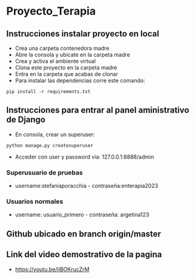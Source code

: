 # Proyecto_Terapia
## Instrucciones instalar proyecto en local
+ Crea una carpeta contenedora madre
+ Abre la consola y ubicate en la carpeta madre
+ Crea y activa el ambiente virtual
+ Clona este proyecto en la carpeta madre
+ Entra en la carpeta que acabas de clonar
+ Para instalar las dependencias corre este comando:

```
pip install -r requirements.txt
```

## Instrucciones para entrar al panel aministrativo de Django
+ En consola, crear un superuser:
```
python manage.py createsuperuser
```
+ Acceder con user y password via:
127.0.0.1:8888/admin
### Superusuario de pruebas
+ username:stefaniaporacchia - contraseña:enterapia2023

### Usuarios normales
+ username: usuario_primero - contraseña: argetina123

## Github ubicado en branch origin/master

## Link del video demostrativo de la pagina

+ https://youtu.be/IiBOKrucZrM 